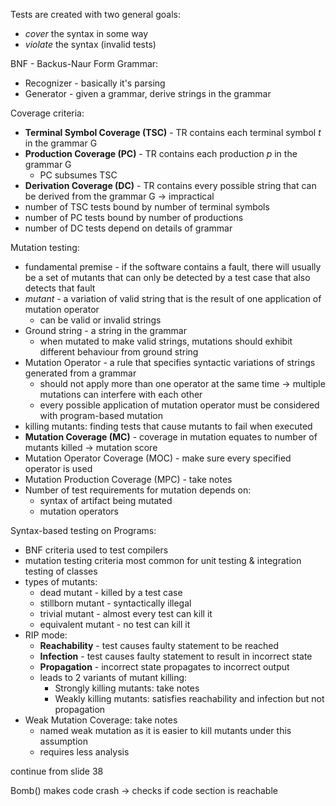 Tests are created with two general goals:
- *cover* the syntax in some way
- *violate* the syntax (invalid tests)

BNF - Backus-Naur Form
Grammar:
- Recognizer - basically it's parsing
- Generator - given a grammar, derive strings in the grammar

Coverage criteria:
- **Terminal Symbol Coverage (TSC)** - TR contains each terminal symbol *t* in the grammar G
- **Production Coverage (PC)** - TR contains each production *p* in the grammar G
	- PC subsumes TSC
- **Derivation Coverage (DC)** - TR contains every possible string that can be derived from the grammar G -> impractical
- number of TSC tests bound by number of terminal symbols
- number of PC tests bound by number of productions
- number of DC tests depend on details of grammar

Mutation testing:
- fundamental premise - if the software contains a fault, there will usually be a set of mutants that can only be detected by a test case that also detects that fault
- *mutant* - a variation of valid string that is the result of one application of mutation operator
	- can be valid or invalid strings
- Ground string - a string in the grammar
	- when mutated to make valid strings, mutations should  exhibit different behaviour from ground string
- Mutation Operator - a rule that specifies syntactic variations of strings generated from a grammar
	- should not apply more than one operator at the same time -> multiple mutations can interfere with each other
	- every possible application of mutation operator must be considered with program-based mutation
- killing mutants: finding tests that cause mutants to fail when executed
- **Mutation Coverage (MC)** - coverage in mutation equates to number of mutants killed -> mutation score
- Mutation Operator Coverage (MOC) - make sure every specified operator is used
- Mutation Production Coverage (MPC) - take notes
- Number of test requirements for mutation depends on:
	- syntax of artifact being mutated
	- mutation operators

Syntax-based testing on Programs:
- BNF criteria used to test compilers
- mutation testing criteria most common for unit testing & integration testing of classes
- types of mutants:
	- dead mutant - killed by a test case
	- stillborn mutant - syntactically illegal
	- trivial mutant - almost every test can kill it
	- equivalent mutant - no test can kill it
- RIP mode:
	- **Reachability** - test causes faulty statement to be reached
	- **Infection** - test causes faulty statement to result in incorrect state
	- **Propagation** - incorrect state propagates to incorrect output
	- leads to 2 variants of mutant killing:
		- Strongly killing mutants: take notes
		- Weakly killing mutants: satisfies reachability and infection but not propagation
- Weak Mutation Coverage: take notes
	- named weak mutation as it is easier to kill mutants under this assumption
	- requires less analysis

 continue from slide 38

Bomb() makes code crash -> checks if code section is reachable